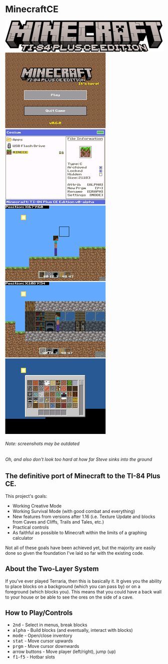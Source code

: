 # MinecraftCE
![Minecraft: TI-84 Plus CE Edition logo](./mclogo.png)
![Minecraft CE screenshot](./titlescreen.png) ![Minecraft CE screenshot](./cesiumicon.png)
![Minecraft CE screenshot](./gameplay1.png) ![Minecraft CE screenshot](./gameplay2.png)
![Minecraft CE screenshot](./image.png)
###### Note: screenshots may be outdated
###### Oh, and also don't look too hard at how far Steve sinks into the ground
## The definitive port of Minecraft to the TI-84 Plus CE.
This project's goals:
- Working Creative Mode
- Working Survival Mode (with good combat and everything)
- New features from versions after 1.16 (i.e. Texture Update and blocks from Caves and Cliffs, Trails and Tales, etc.)
- Practical controls
- As faithful as possible to Minecraft within the limits of a graphing calculator

Not all of these goals have been achieved yet, but the majority are easily done so given the foundation I've laid so far with the existing code.
## About the Two-Layer System
If you've ever played Terraria, then this is basically it. It gives you the ability to place blocks on a background (which you can pass by) or on a foreground (which blocks you). This means that you could have a back wall to your house or be able to see the ores on the side of a cave.
## How to Play/Controls
- <kbd>2nd</kbd> - Select in menus, break blocks
- <kbd>alpha</kbd> - Build blocks (and eventually, interact with blocks)
- <kbd>mode</kbd> - Open/close inventory
- <kbd>stat</kbd> - Move cursor upwards
- <kbd>prgm</kbd> - Move cursor downwards
- arrow buttons - Move player (left/right), jump (up)
- <kbd>f1</kbd>-<kbd>f5</kbd> - Hotbar slots
